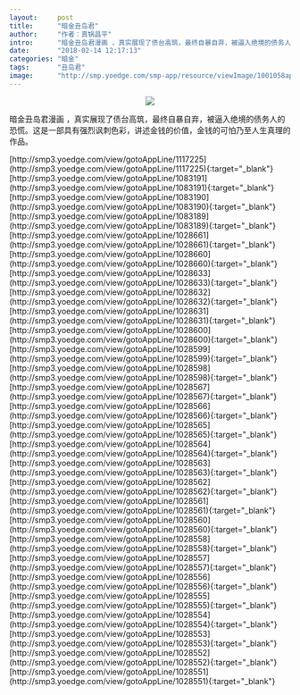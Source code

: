 ```yaml
---
layout:     post
title:      "暗金丑岛君"
author:     "作者：真锅昌平"
intro:      "暗金丑岛君漫画 ，真实展现了债台高筑，最终自暴自弃，被逼入绝境的债务人的恐慌。这是一部具有强烈讽刺色彩，讲述金钱的价值，金钱的可怕乃至人生真理的作品。"
date:       "2018-02-14 12:17:13"
categories: "暗金"
tags:       "丑岛君"
image:      "http://smp.yoedge.com/smp-app/resource/viewImage/1001058appline.png"
---
```

<div style="text-align: center">
<p><img src="http://smp.yoedge.com/smp-app/resource/viewImage/1001058appline.png"/></p>
</div>
<p class="post-meta">
<span>暗金丑岛君漫画 ，真实展现了债台高筑，最终自暴自弃，被逼入绝境的债务人的恐慌。这是一部具有强烈讽刺色彩，讲述金钱的价值，金钱的可怕乃至人生真理的作品。</span>
</p>
[http://smp3.yoedge.com/view/gotoAppLine/1117225](http://smp3.yoedge.com/view/gotoAppLine/1117225){:target="_blank"}
[http://smp3.yoedge.com/view/gotoAppLine/1083191](http://smp3.yoedge.com/view/gotoAppLine/1083191){:target="_blank"}
[http://smp3.yoedge.com/view/gotoAppLine/1083190](http://smp3.yoedge.com/view/gotoAppLine/1083190){:target="_blank"}
[http://smp3.yoedge.com/view/gotoAppLine/1083189](http://smp3.yoedge.com/view/gotoAppLine/1083189){:target="_blank"}
[http://smp3.yoedge.com/view/gotoAppLine/1028661](http://smp3.yoedge.com/view/gotoAppLine/1028661){:target="_blank"}
[http://smp3.yoedge.com/view/gotoAppLine/1028660](http://smp3.yoedge.com/view/gotoAppLine/1028660){:target="_blank"}
[http://smp3.yoedge.com/view/gotoAppLine/1028633](http://smp3.yoedge.com/view/gotoAppLine/1028633){:target="_blank"}
[http://smp3.yoedge.com/view/gotoAppLine/1028632](http://smp3.yoedge.com/view/gotoAppLine/1028632){:target="_blank"}
[http://smp3.yoedge.com/view/gotoAppLine/1028631](http://smp3.yoedge.com/view/gotoAppLine/1028631){:target="_blank"}
[http://smp3.yoedge.com/view/gotoAppLine/1028600](http://smp3.yoedge.com/view/gotoAppLine/1028600){:target="_blank"}
[http://smp3.yoedge.com/view/gotoAppLine/1028599](http://smp3.yoedge.com/view/gotoAppLine/1028599){:target="_blank"}
[http://smp3.yoedge.com/view/gotoAppLine/1028598](http://smp3.yoedge.com/view/gotoAppLine/1028598){:target="_blank"}
[http://smp3.yoedge.com/view/gotoAppLine/1028567](http://smp3.yoedge.com/view/gotoAppLine/1028567){:target="_blank"}
[http://smp3.yoedge.com/view/gotoAppLine/1028566](http://smp3.yoedge.com/view/gotoAppLine/1028566){:target="_blank"}
[http://smp3.yoedge.com/view/gotoAppLine/1028565](http://smp3.yoedge.com/view/gotoAppLine/1028565){:target="_blank"}
[http://smp3.yoedge.com/view/gotoAppLine/1028564](http://smp3.yoedge.com/view/gotoAppLine/1028564){:target="_blank"}
[http://smp3.yoedge.com/view/gotoAppLine/1028563](http://smp3.yoedge.com/view/gotoAppLine/1028563){:target="_blank"}
[http://smp3.yoedge.com/view/gotoAppLine/1028562](http://smp3.yoedge.com/view/gotoAppLine/1028562){:target="_blank"}
[http://smp3.yoedge.com/view/gotoAppLine/1028561](http://smp3.yoedge.com/view/gotoAppLine/1028561){:target="_blank"}
[http://smp3.yoedge.com/view/gotoAppLine/1028560](http://smp3.yoedge.com/view/gotoAppLine/1028560){:target="_blank"}
[http://smp3.yoedge.com/view/gotoAppLine/1028558](http://smp3.yoedge.com/view/gotoAppLine/1028558){:target="_blank"}
[http://smp3.yoedge.com/view/gotoAppLine/1028557](http://smp3.yoedge.com/view/gotoAppLine/1028557){:target="_blank"}
[http://smp3.yoedge.com/view/gotoAppLine/1028556](http://smp3.yoedge.com/view/gotoAppLine/1028556){:target="_blank"}
[http://smp3.yoedge.com/view/gotoAppLine/1028555](http://smp3.yoedge.com/view/gotoAppLine/1028555){:target="_blank"}
[http://smp3.yoedge.com/view/gotoAppLine/1028554](http://smp3.yoedge.com/view/gotoAppLine/1028554){:target="_blank"}
[http://smp3.yoedge.com/view/gotoAppLine/1028553](http://smp3.yoedge.com/view/gotoAppLine/1028553){:target="_blank"}
[http://smp3.yoedge.com/view/gotoAppLine/1028552](http://smp3.yoedge.com/view/gotoAppLine/1028552){:target="_blank"}
[http://smp3.yoedge.com/view/gotoAppLine/1028551](http://smp3.yoedge.com/view/gotoAppLine/1028551){:target="_blank"}


